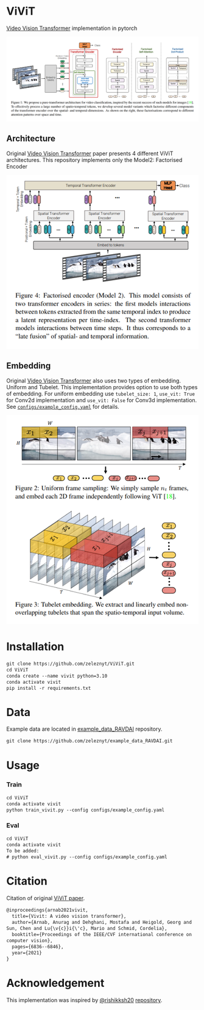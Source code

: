 # ViViT
[Video Vision Transformer](https://arxiv.org/pdf/2103.15691) implementation in pytorch

[//]: # (![ViViT architectures]&#40;assets/vivit_models.png&#41;)
<p align="center">
    <img src="assets/vivit_models.png" alt="ViViT architectures">
</p>

## Architecture
Original [Video Vision Transformer](https://arxiv.org/pdf/2103.15691) paper presents 4 different ViViT architectures. This repository implements only the Model2: Factorised Encoder
<p align="center">
    <img src="assets/vivit_model2.png" alt="Implemented architecture">
</p>

## Embedding
Original [Video Vision Transformer](https://arxiv.org/pdf/2103.15691) also uses two types of embedding. Uniform and Tubelet.
This implementation provides option to use both types of embedding. For uniform embedding use `tubelet_size: 1`, `use_vit: True` for Conv2d implementation and `use_vit: False` for Conv3d implementation. See [`configs/example_config.yaml`](configs/example_config.yaml) for details.

<p align="center">
    <img src="assets/vivit_embedding.png" alt="ViViT embeddings">
</p>

# Installation
```
git clone https://github.com/zeleznyt/ViViT.git
cd ViViT
conda create --name vivit python=3.10
conda activate vivit
pip install -r requirements.txt
```

# Data
Example data are located in [example_data_RAVDAI](https://github.com/zeleznyt/example_data_RAVDAI) repository.
```
git clone https://github.com/zeleznyt/example_data_RAVDAI.git
```

# Usage
### Train
```
cd ViViT
conda activate vivit
python train_vivit.py --config configs/example_config.yaml
```

### Eval
```
cd ViViT
conda activate vivit
To be added:
# python eval_vivit.py --config configs/example_config.yaml
```

# Citation
Citation of original [ViViT paper](https://arxiv.org/pdf/2103.15691).
```
@inproceedings{arnab2021vivit,
  title={Vivit: A video vision transformer},
  author={Arnab, Anurag and Dehghani, Mostafa and Heigold, Georg and Sun, Chen and Lu{\v{c}}i{\'c}, Mario and Schmid, Cordelia},
  booktitle={Proceedings of the IEEE/CVF international conference on computer vision},
  pages={6836--6846},
  year={2021}
}
```

# Acknowledgement
This implementation was inspired by [@rishikksh20](https://github.com/rishikksh20/) [repository](https://github.com/tristandb8/ViViT-pytorch/tree/develop).
